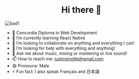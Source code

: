 ### 
<h1 align="center">Hi there 👋</h1>


![bad1](https://img.shields.io/badge/stack-MERN-green)



<!-- 
**Justinsinotte/Justinsinotte** is a ✨ _special_ ✨ repository because its `README.md` (this file) appears on your GitHub profile. 
use shields.io for these types of badges

Here are some ideas to get you started:

also, for images you need the image in the github directory (pushed from vscode so clone the code) and then <img src="img.jpeg"/>


-->

- 🔭 Concordia Diploma in Web Development
- 🌱 I’m currently learning React Native 
- 👯 I’m looking to collaborate on anything and everything I can!
- 🤔 I’m looking for help with everything and anything!
- 💬 Ask me about music, mixing or mastering or live sound!
- 📫 How to reach me: justinsinotte@gmail.com
- 😄 Pronouns: Male
- ⚡ Fun fact: I also speak Français and 日本語
